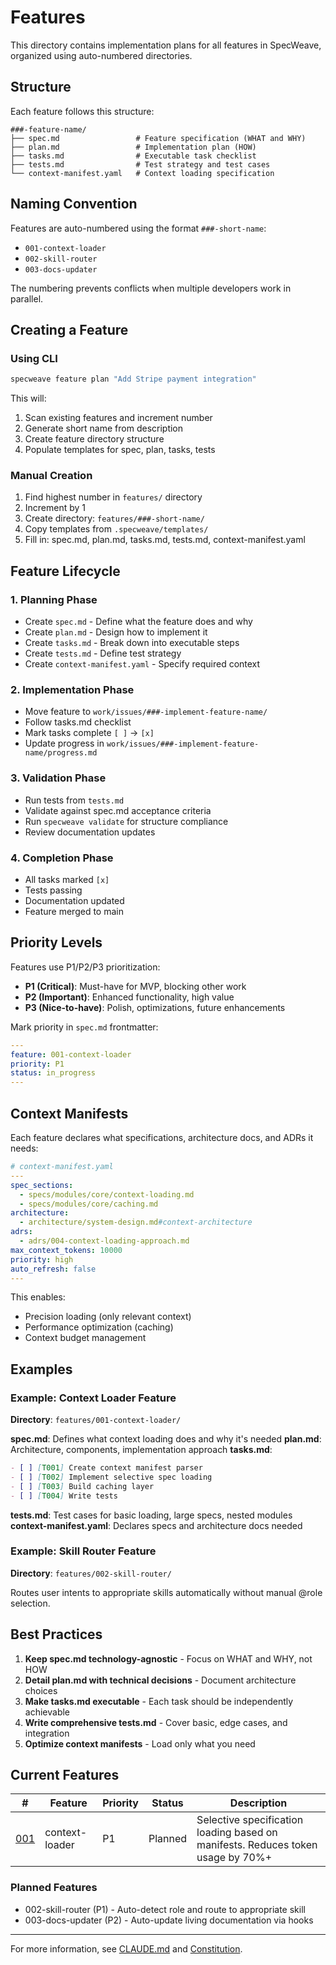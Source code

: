# Features

This directory contains implementation plans for all features in SpecWeave, organized using auto-numbered directories.

## Structure

Each feature follows this structure:

```
###-feature-name/
├── spec.md                 # Feature specification (WHAT and WHY)
├── plan.md                 # Implementation plan (HOW)
├── tasks.md                # Executable task checklist
├── tests.md                # Test strategy and test cases
└── context-manifest.yaml   # Context loading specification
```

## Naming Convention

Features are auto-numbered using the format `###-short-name`:

- `001-context-loader`
- `002-skill-router`
- `003-docs-updater`

The numbering prevents conflicts when multiple developers work in parallel.

## Creating a Feature

### Using CLI

```bash
specweave feature plan "Add Stripe payment integration"
```

This will:
1. Scan existing features and increment number
2. Generate short name from description
3. Create feature directory structure
4. Populate templates for spec, plan, tasks, tests

### Manual Creation

1. Find highest number in `features/` directory
2. Increment by 1
3. Create directory: `features/###-short-name/`
4. Copy templates from `.specweave/templates/`
5. Fill in: spec.md, plan.md, tasks.md, tests.md, context-manifest.yaml

## Feature Lifecycle

### 1. Planning Phase

- Create `spec.md` - Define what the feature does and why
- Create `plan.md` - Design how to implement it
- Create `tasks.md` - Break down into executable steps
- Create `tests.md` - Define test strategy
- Create `context-manifest.yaml` - Specify required context

### 2. Implementation Phase

- Move feature to `work/issues/###-implement-feature-name/`
- Follow tasks.md checklist
- Mark tasks complete `[ ]` → `[x]`
- Update progress in `work/issues/###-implement-feature-name/progress.md`

### 3. Validation Phase

- Run tests from `tests.md`
- Validate against spec.md acceptance criteria
- Run `specweave validate` for structure compliance
- Review documentation updates

### 4. Completion Phase

- All tasks marked `[x]`
- Tests passing
- Documentation updated
- Feature merged to main

## Priority Levels

Features use P1/P2/P3 prioritization:

- **P1 (Critical)**: Must-have for MVP, blocking other work
- **P2 (Important)**: Enhanced functionality, high value
- **P3 (Nice-to-have)**: Polish, optimizations, future enhancements

Mark priority in `spec.md` frontmatter:

```yaml
---
feature: 001-context-loader
priority: P1
status: in_progress
---
```

## Context Manifests

Each feature declares what specifications, architecture docs, and ADRs it needs:

```yaml
# context-manifest.yaml
---
spec_sections:
  - specs/modules/core/context-loading.md
  - specs/modules/core/caching.md
architecture:
  - architecture/system-design.md#context-architecture
adrs:
  - adrs/004-context-loading-approach.md
max_context_tokens: 10000
priority: high
auto_refresh: false
---
```

This enables:
- Precision loading (only relevant context)
- Performance optimization (caching)
- Context budget management

## Examples

### Example: Context Loader Feature

**Directory**: `features/001-context-loader/`

**spec.md**: Defines what context loading does and why it's needed
**plan.md**: Architecture, components, implementation approach
**tasks.md**:
```markdown
- [ ] [T001] Create context manifest parser
- [ ] [T002] Implement selective spec loading
- [ ] [T003] Build caching layer
- [ ] [T004] Write tests
```

**tests.md**: Test cases for basic loading, large specs, nested modules
**context-manifest.yaml**: Declares specs and architecture docs needed

### Example: Skill Router Feature

**Directory**: `features/002-skill-router/`

Routes user intents to appropriate skills automatically without manual @role selection.

## Best Practices

1. **Keep spec.md technology-agnostic** - Focus on WHAT and WHY, not HOW
2. **Detail plan.md with technical decisions** - Document architecture choices
3. **Make tasks.md executable** - Each task should be independently achievable
4. **Write comprehensive tests.md** - Cover basic, edge cases, and integration
5. **Optimize context manifests** - Load only what you need

## Current Features

| # | Feature | Priority | Status | Description |
|---|---------|----------|--------|-------------|
| [001](./001-context-loader/) | context-loader | P1 | Planned | Selective specification loading based on manifests. Reduces token usage by 70%+ |

### Planned Features
- 002-skill-router (P1) - Auto-detect role and route to appropriate skill
- 003-docs-updater (P2) - Auto-update living documentation via hooks

---

For more information, see [CLAUDE.md](../CLAUDE.md#features) and [Constitution](../specs/constitution.md#article-v-modular-scalability).
